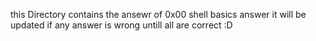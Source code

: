 this Directory contains the ansewr of 0x00 shell basics answer
it will be updated if any answer is wrong untill all are correct :D
